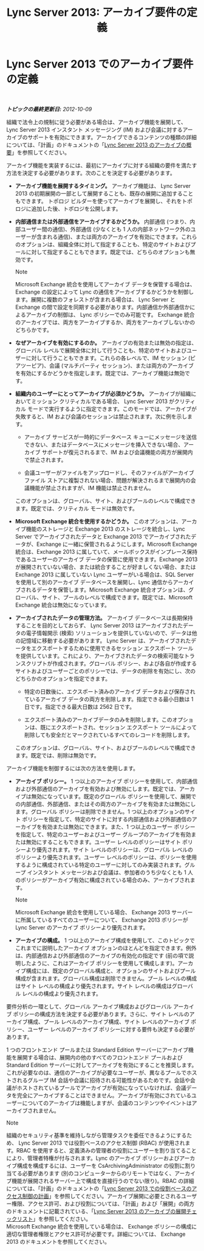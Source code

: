 ﻿---
title: 'Lync Server 2013: アーカイブ要件の定義'
TOCTitle: 組織のアーカイブ要件の定義
ms:assetid: ce0fc0f6-7704-4b80-bf19-a1fa9818fc7a
ms:mtpsurl: https://technet.microsoft.com/ja-jp/library/JJ205276(v=OCS.15)
ms:contentKeyID: 48273607
ms.date: 05/19/2016
mtps_version: v=OCS.15
ms.translationtype: HT
---

# Lync Server 2013 でのアーカイブ要件の定義

 

_**トピックの最終更新日:** 2012-10-09_

組織で法令上の規制に従う必要がある場合は、アーカイブ機能を展開して、 Lync Server 2013 インスタント メッセージング (IM) および会議に対するアーカイブのサポートを有効にできます。アーカイブできるコンテンツの種類の詳細については、「計画」のドキュメントの「[Lync Server 2013 のアーカイブの概要](lync-server-2013-overview-of-archiving.md)」を参照してください。

アーカイブ機能を実装するには、最初にアーカイブに対する組織の要件を満たす方法を決定する必要があります。次のことを決定する必要があります。

  - **アーカイブ機能を展開するタイミング。** アーカイブ機能は、 Lync Server 2013 の初期展開の一部として展開することも、既存の展開に追加することもできます。 トポロジ ビルダーを使ってアーカイブを展開し、それをトポロジに追加した後、トポロジを公開します。

  - **内部通信または外部通信をアーカイブするかどうか。** 内部通信 (つまり、内部ユーザー間の通信)、外部通信 (少なくとも 1 人の内部ネットワーク外のユーザーが含まれる通信)、または両方のアーカイブを有効にできます。これらのオプションは、組織全体に対して指定することも、特定のサイトおよびプールに対して指定することもできます。既定では、どちらのオプションも無効です。
    
    > [!NOTE]
    > Microsoft Exchange 統合を使用してアーカイブ データを保管する場合は、 Exchange の設定によって Lync の通信をアーカイブするかどうかを制御します。展開に複数のフォレストが含まれる場合は、 Lync Server と Exchange の間で設定を同期する必要があります。内部通信か外部通信かによるアーカイブの制御は、 Lync ポリシーでのみ可能です。 Exchange 統合のアーカイブでは、両方をアーカイブするか、両方をアーカイブしないかのどちらかです。


  - **なぜアーカイブを有効にするのか。** アーカイブの有効または無効の指定は、グローバル レベルで展開全体に対して行うことも、特定のサイトおよびユーザーに対して行うこともできます。これらの各レベルで、IM セッション (ピアツーピア)、会議 (マルチパーティ セッション)、または両方のアーカイブを有効にするかどうかを指定します。既定では、アーカイブ機能は無効です。

  - **組織内のユーザーにとってアーカイブが必須かどうか。** アーカイブが組織においてミッション クリティカルである場合、 Lync Server 2013 がクリティカル モードで実行するように指定できます。このモードでは、アーカイブが失敗すると、IM および会議のセッションは禁止されます。次に例を示します。
    
      - アーカイブ サービスが一時的にデータベース キューにメッセージを送信できない、またはデータベースにメッセージを挿入できない場合、アーカイブ サポートが復元されるまで、IM および会議機能の両方が展開内で禁止されます。
    
      - 会議ユーザーがファイルをアップロードし、そのファイルがアーカイブ ファイル ストアに複製されない場合、問題が解決されるまで展開内の会議機能が禁止されますが、IM 機能は禁止されません。
    
    このオプションは、グローバル、サイト、およびプールのレベルで構成できます。既定では、クリティカル モードは無効です。

  - **Microsoft Exchange 統合を使用するかどうか。** このオプションは、アーカイブ機能のストレージと Exchange 2013 のストレージを統合し、Lync Server でアーカイブされたデータと Exchange 2013 でアーカイブされたデータが、Exchange に一緒に保管されるようにします。Microsoft Exchange 統合は、Exchange 2013 に属していて、メールボックスがインプレース保持であるユーザーのアーカイブ データの保管に使用できます。Exchange 2013 が展開されていない場合、または統合することが好ましくない場合、または Exchange 2013 に属していない Lync ユーザーがいる場合は、SQL Server を使用して別のアーカイブ データベースを展開し、Lync 通信からアーカイブされるデータを保管します。Microsoft Exchange 統合オプションは、グローバル、サイト、プールのレベルで構成できます。既定では、Microsoft Exchange 統合は無効になっています。

  - **アーカイブされたデータの管理方法。** アーカイブ データベースは長期保持することを目的としておらず、 Lync Server 2013 はアーカイブされたデータの電子情報開示 (検索) ソリューションを提供していないので、データは他の記憶域に移動する必要があります。 Lync Server は、アーカイブされたデータをエクスポートするために使用できるセッション エクスポート ツールを提供しています。これにより、アーカイブされたデータの検索可能なトランスクリプトが作成されます。グローバル ポリシー、および各自が作成するサイトおよびユーザーごとのポリシーでは、データの削除を有効にし、次のどちらかのオプションを指定できます。
    
      - 特定の日数後に、エクスポート済みのアーカイブ データおよび保存されているアーカイブ データの両方を削除します。指定できる最小日数は 1 日です。指定できる最大日数は 2562 日です。
    
      - エクスポート済みのアーカイブデータのみを削除します。このオプションは、既にエクスポートされ、セッション エクスポート ツールによって削除しても安全だとマークされているすべてのレコードを削除します。
    
    このオプションは、グローバル、サイト、およびプールのレベルで構成できます。既定では、削除は無効です。

アーカイブ機能を制御するには次の方法を使用します。

  - **アーカイブ ポリシー。** 1 つ以上のアーカイブ ポリシーを使用して、内部通信および外部通信のアーカイブを有効および無効にします。既定では、アーカイブは無効になっています。既定のグローバル ポリシーを使用して、展開での内部通信、外部通信、またはその両方のアーカイブを有効または無効にします。グローバル ポリシーは削除できません。1 つ以上のオプションのサイト ポリシーを指定して、特定のサイトに対する内部通信および外部通信のアーカイブを有効または無効にできます。また、1 つ以上のユーザー ポリシーを指定して、特定のユーザーおよびユーザー グループのアーカイブを有効または無効にすることもできます。ユーザー レベルのポリシーはサイト ポリシーより優先されます。サイト レベルのポリシーは、グローバル レベルのポリシーより優先されます。ユーザー レベルのポリシーは、ポリシーを使用するように構成されている特定のユーザーに対してのみ実装されます。グループ インスタント メッセージおよび会議は、参加者のうち少なくとも 1 人のポリシーがアーカイブ有効に構成されている場合のみ、アーカイブされます。
    
    > [!NOTE]
    > Microsoft Exchange 統合を使用している場合、 Exchange 2013 サーバーに所属しているすべてのユーザーについて、 Exchange 2013 ポリシーが Lync Server のアーカイブ ポリシーより優先されます。


  - **アーカイブの構成。** 1 つ以上のアーカイブ構成を使用して、このトピックでこれまでに説明したアーカイブ オプションのほとんどを指定できます。例外は、内部通信および外部通信のアーカイブの有効化の指定です (前の項で説明したように、これはアーカイブ ポリシーを使用して構成します)。アーカイブ構成には、既定のグローバル構成と、オプションのサイトおよびプール構成が含まれます。グローバル構成は削除できません。プール レベルの構成はサイト レベルの構成より優先されます。サイト レベルの構成はグローバル レベルの構成より優先されます。

要件分析の一環として、グローバル アーカイブ構成およびグローバル アーカイブ ポリシーの構成方法を決定する必要があります。さらに、サイト レベルのアーカイブ構成、プール レベルのアーカイブ構成、サイト レベルのアーカイブ ポリシー、ユーザー レベルのアーカイブ ポリシーに対する要件も決定する必要があります。

1 つのフロントエンド プールまたは Standard Edition サーバーにアーカイブ機能を展開する場合は、展開内の他のすべてのフロントエンド プールおよび Standard Edition サーバーに対してアーカイブを有効にすることを推奨します。これが必要なのは、通信のアーカイブが必要なユーザーが、異なるプールでホストされるグループ IM 会話や会議に招待される可能性があるためです。会話や会議がホストされているプールでアーカイブが有効になっていなければ、会議データを完全にアーカイブすることはできません。アーカイブが有効にされているユーザーについてのアーカイブは機能しますが、会議のコンテンツやイベントはアーカイブされません。

> [!NOTE]
> 組織のセキュリティ基準を維持しながら管理タスクを委任できるようにするため、 Lync Server 2013 では役割ベースのアクセス制御 (RBAC) が使用されます。RBAC を使用すると、定義済みの管理者の役割にユーザーを割り当てることにより、管理者特権が付与されます。Lync のアーカイブ ポリシーおよびアーカイブ構成を構成するには、ユーザーを CsArchivingAdministrator の役割に割り当てる必要があります (別のコンピューターからのリモートではなく、アーカイブ機能が展開されるサーバー上で構成を直接行うのでない限り)。RBAC の詳細については、「計画」のドキュメントの「<a href="lync-server-2013-planning-for-role-based-access-control.md">Lync Server 2013 での役割ベースのアクセス制御の計画</a>」を参照してください。アーカイブ展開に必要とされるユーザー権限、アクセス許可、および役割については、「計画」および「展開」の両方のドキュメントに記載されている、「<a href="lync-server-2013-deployment-checklist-for-archiving.md">Lync Server 2013 のアーカイブの展開チェックリスト</a>」を参照してください。<br />
> Microsoft Exchange 統合を使用している場合は、 Exchange ポリシーの構成に適切な管理者権限とアクセス許可が必要です。詳細については、 Exchange 2013 のドキュメントを参照してください。

